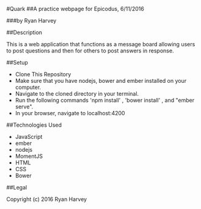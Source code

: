 #Quark
##A practice webpage for Epicodus, 6/11/2016

###by Ryan Harvey

##Description

This is a web application that functions as a message board allowing users to post questions and then for others to post answers in response.

##Setup

* Clone This Repository
* Make sure that you have nodejs, bower and ember installed on your computer.
* Navigate to the cloned directory in your terminal.
* Run the following commands  'npm install' , 'bower install' , and "ember serve".
* In your browser, navigate to localhost:4200

##Technologies Used

* JavaScript
* ember
* nodejs
* MomentJS
* HTML
* CSS
* Bower

##Legal

Copyright (c) 2016 Ryan Harvey

